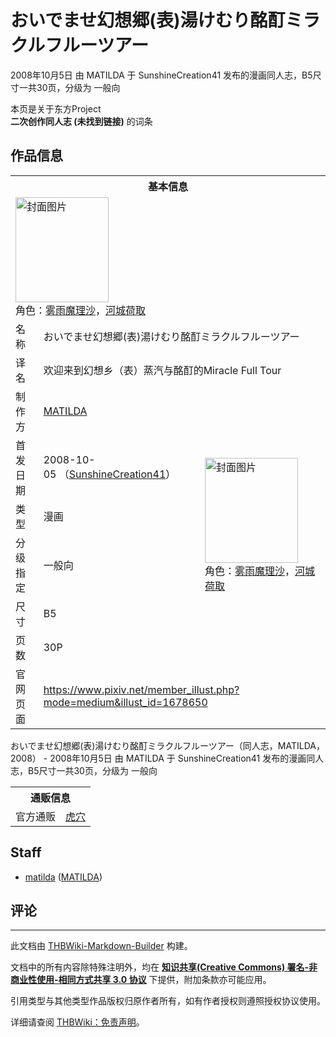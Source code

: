 # おいでませ幻想郷(表)湯けむり酩酊ミラクルフルーツアー

<!-- source html: G:\repos\THBWiki-Markdown-Builder\THBWikiMarkdown\Temp\main\0\0a\ns0%3A%E3%81%8A%E3%81%84%E3%81%A7%E3%81%BE%E3%81%9B%E5%B9%BB%E6%83%B3%E9%83%B7%28%E8%A1%A8%29%E6%B9%AF%E3%81%91%E3%82%80%E3%82%8A%E9%85%A9%E9%85%8A%E3%83%9F%E3%83%A9%E3%82%AF%E3%83%AB%E3%83%95%E3%83%AB%E3%83%BC%E3%83%84%E3%82%A2%E3%83%BC.html -->

2008年10月5日 由 MATILDA 于 SunshineCreation41 发布的漫画同人志，B5尺寸一共30页，分级为 一般向

本页是关于东方Project  
 **二次创作同人志 (未找到链接)** 的词条
## 作品信息

<table><tbody><tr><th colspan="3">基本信息</th></tr><tr><td class="cover-artwork-mobile" colspan="2"><a href="/%E6%96%87%E4%BB%B6:%E3%81%8A%E3%81%84%E3%81%A7%E3%81%BE%E3%81%9B%E5%B9%BB%E6%83%B3%E9%83%B7(%E8%A1%A8)%E6%B9%AF%E3%81%91%E3%82%80%E3%82%8A%E9%85%A9%E9%85%8A%E3%83%9F%E3%83%A9%E3%82%AF%E3%83%AB%E3%83%95%E3%83%AB%E3%83%BC%E3%83%84%E3%82%A2%E3%83%BC%E5%B0%81%E9%9D%A2.jpg" class="image" title="封面图片"><img alt="封面图片" src="https://upload.thwiki.cc/thumb/5/5e/%E3%81%8A%E3%81%84%E3%81%A7%E3%81%BE%E3%81%9B%E5%B9%BB%E6%83%B3%E9%83%B7%28%E8%A1%A8%29%E6%B9%AF%E3%81%91%E3%82%80%E3%82%8A%E9%85%A9%E9%85%8A%E3%83%9F%E3%83%A9%E3%82%AF%E3%83%AB%E3%83%95%E3%83%AB%E3%83%BC%E3%83%84%E3%82%A2%E3%83%BC%E5%B0%81%E9%9D%A2.jpg/149px-%E3%81%8A%E3%81%84%E3%81%A7%E3%81%BE%E3%81%9B%E5%B9%BB%E6%83%B3%E9%83%B7%28%E8%A1%A8%29%E6%B9%AF%E3%81%91%E3%82%80%E3%82%8A%E9%85%A9%E9%85%8A%E3%83%9F%E3%83%A9%E3%82%AF%E3%83%AB%E3%83%95%E3%83%AB%E3%83%BC%E3%83%84%E3%82%A2%E3%83%BC%E5%B0%81%E9%9D%A2.jpg" decoding="async" loading="lazy" width="149" height="168" srcset="https://upload.thwiki.cc/thumb/5/5e/%E3%81%8A%E3%81%84%E3%81%A7%E3%81%BE%E3%81%9B%E5%B9%BB%E6%83%B3%E9%83%B7%28%E8%A1%A8%29%E6%B9%AF%E3%81%91%E3%82%80%E3%82%8A%E9%85%A9%E9%85%8A%E3%83%9F%E3%83%A9%E3%82%AF%E3%83%AB%E3%83%95%E3%83%AB%E3%83%BC%E3%83%84%E3%82%A2%E3%83%BC%E5%B0%81%E9%9D%A2.jpg/224px-%E3%81%8A%E3%81%84%E3%81%A7%E3%81%BE%E3%81%9B%E5%B9%BB%E6%83%B3%E9%83%B7%28%E8%A1%A8%29%E6%B9%AF%E3%81%91%E3%82%80%E3%82%8A%E9%85%A9%E9%85%8A%E3%83%9F%E3%83%A9%E3%82%AF%E3%83%AB%E3%83%95%E3%83%AB%E3%83%BC%E3%83%84%E3%82%A2%E3%83%BC%E5%B0%81%E9%9D%A2.jpg 1.5x, https://upload.thwiki.cc/thumb/5/5e/%E3%81%8A%E3%81%84%E3%81%A7%E3%81%BE%E3%81%9B%E5%B9%BB%E6%83%B3%E9%83%B7%28%E8%A1%A8%29%E6%B9%AF%E3%81%91%E3%82%80%E3%82%8A%E9%85%A9%E9%85%8A%E3%83%9F%E3%83%A9%E3%82%AF%E3%83%AB%E3%83%95%E3%83%AB%E3%83%BC%E3%83%84%E3%82%A2%E3%83%BC%E5%B0%81%E9%9D%A2.jpg/299px-%E3%81%8A%E3%81%84%E3%81%A7%E3%81%BE%E3%81%9B%E5%B9%BB%E6%83%B3%E9%83%B7%28%E8%A1%A8%29%E6%B9%AF%E3%81%91%E3%82%80%E3%82%8A%E9%85%A9%E9%85%8A%E3%83%9F%E3%83%A9%E3%82%AF%E3%83%AB%E3%83%95%E3%83%AB%E3%83%BC%E3%83%84%E3%82%A2%E3%83%BC%E5%B0%81%E9%9D%A2.jpg 2x" data-file-width="534" data-file-height="600"></a><div class="cover-char">角色：<a href="./雾雨魔理沙.md" title="雾雨魔理沙">雾雨魔理沙</a>，<a href="./河城荷取.md" title="河城荷取">河城荷取</a></div></td>
</tr><tr><td class="label">名称</td><td colspan="2"> おいでませ幻想郷(表)湯けむり酩酊ミラクルフルーツアー </td></tr><tr><td class="label">译名</td><td colspan="2"> 欢迎来到幻想乡（表）蒸汽与酩酊的Miracle Full Tour </td></tr><tr><td class="label">制作方</td><td><a href="./MATILDA.md" title="MATILDA">MATILDA</a></td><td class="cover-artwork" rowspan="6" style="min-width:168px;"><a href="/%E6%96%87%E4%BB%B6:%E3%81%8A%E3%81%84%E3%81%A7%E3%81%BE%E3%81%9B%E5%B9%BB%E6%83%B3%E9%83%B7(%E8%A1%A8)%E6%B9%AF%E3%81%91%E3%82%80%E3%82%8A%E9%85%A9%E9%85%8A%E3%83%9F%E3%83%A9%E3%82%AF%E3%83%AB%E3%83%95%E3%83%AB%E3%83%BC%E3%83%84%E3%82%A2%E3%83%BC%E5%B0%81%E9%9D%A2.jpg" class="image" title="封面图片"><img alt="封面图片" src="https://upload.thwiki.cc/thumb/5/5e/%E3%81%8A%E3%81%84%E3%81%A7%E3%81%BE%E3%81%9B%E5%B9%BB%E6%83%B3%E9%83%B7%28%E8%A1%A8%29%E6%B9%AF%E3%81%91%E3%82%80%E3%82%8A%E9%85%A9%E9%85%8A%E3%83%9F%E3%83%A9%E3%82%AF%E3%83%AB%E3%83%95%E3%83%AB%E3%83%BC%E3%83%84%E3%82%A2%E3%83%BC%E5%B0%81%E9%9D%A2.jpg/149px-%E3%81%8A%E3%81%84%E3%81%A7%E3%81%BE%E3%81%9B%E5%B9%BB%E6%83%B3%E9%83%B7%28%E8%A1%A8%29%E6%B9%AF%E3%81%91%E3%82%80%E3%82%8A%E9%85%A9%E9%85%8A%E3%83%9F%E3%83%A9%E3%82%AF%E3%83%AB%E3%83%95%E3%83%AB%E3%83%BC%E3%83%84%E3%82%A2%E3%83%BC%E5%B0%81%E9%9D%A2.jpg" decoding="async" loading="lazy" width="149" height="168" srcset="https://upload.thwiki.cc/thumb/5/5e/%E3%81%8A%E3%81%84%E3%81%A7%E3%81%BE%E3%81%9B%E5%B9%BB%E6%83%B3%E9%83%B7%28%E8%A1%A8%29%E6%B9%AF%E3%81%91%E3%82%80%E3%82%8A%E9%85%A9%E9%85%8A%E3%83%9F%E3%83%A9%E3%82%AF%E3%83%AB%E3%83%95%E3%83%AB%E3%83%BC%E3%83%84%E3%82%A2%E3%83%BC%E5%B0%81%E9%9D%A2.jpg/224px-%E3%81%8A%E3%81%84%E3%81%A7%E3%81%BE%E3%81%9B%E5%B9%BB%E6%83%B3%E9%83%B7%28%E8%A1%A8%29%E6%B9%AF%E3%81%91%E3%82%80%E3%82%8A%E9%85%A9%E9%85%8A%E3%83%9F%E3%83%A9%E3%82%AF%E3%83%AB%E3%83%95%E3%83%AB%E3%83%BC%E3%83%84%E3%82%A2%E3%83%BC%E5%B0%81%E9%9D%A2.jpg 1.5x, https://upload.thwiki.cc/thumb/5/5e/%E3%81%8A%E3%81%84%E3%81%A7%E3%81%BE%E3%81%9B%E5%B9%BB%E6%83%B3%E9%83%B7%28%E8%A1%A8%29%E6%B9%AF%E3%81%91%E3%82%80%E3%82%8A%E9%85%A9%E9%85%8A%E3%83%9F%E3%83%A9%E3%82%AF%E3%83%AB%E3%83%95%E3%83%AB%E3%83%BC%E3%83%84%E3%82%A2%E3%83%BC%E5%B0%81%E9%9D%A2.jpg/299px-%E3%81%8A%E3%81%84%E3%81%A7%E3%81%BE%E3%81%9B%E5%B9%BB%E6%83%B3%E9%83%B7%28%E8%A1%A8%29%E6%B9%AF%E3%81%91%E3%82%80%E3%82%8A%E9%85%A9%E9%85%8A%E3%83%9F%E3%83%A9%E3%82%AF%E3%83%AB%E3%83%95%E3%83%AB%E3%83%BC%E3%83%84%E3%82%A2%E3%83%BC%E5%B0%81%E9%9D%A2.jpg 2x" data-file-width="534" data-file-height="600"></a><div class="cover-char">角色：<a href="./雾雨魔理沙.md" title="雾雨魔理沙">雾雨魔理沙</a>，<a href="./河城荷取.md" title="河城荷取">河城荷取</a></div></td>
</tr><tr><td class="label">首发日期</td><td>2008-10-05&#160;（<a href="/展会作品列表?e=SunshineCreation%2341">SunshineCreation41</a>）</td></tr><tr><td class="label">类型</td><td>漫画</td></tr><tr><td class="label">分级指定</td><td>一般向</td></tr><tr><td class="label">尺寸</td><td>B5</td></tr><tr><td class="label">页数</td><td>30P</td></tr>
<tr><td class="label">官网页面</td><td colspan="2"><a rel="nofollow" class="external free" href="https://www.pixiv.net/member_illust.php?mode=medium&amp;illust_id=1678650">https://www.pixiv.net/member_illust.php?mode=medium&amp;illust_id=1678650</a></td></tr></tbody></table>

おいでませ幻想郷(表)湯けむり酩酊ミラクルフルーツアー（同人志，MATILDA，2008） - 2008年10月5日 由 MATILDA 于 SunshineCreation41 发布的漫画同人志，B5尺寸一共30页，分级为 一般向

<table><tbody><tr><th colspan="3">通贩信息</th></tr><tr><td class="label">官方通贩</td><td colspan="2"><a rel="nofollow" class="external text" href="https://ec.toranoana.jp/tora_r/ec/item/040010164283">虎穴</a></td></tr></tbody></table>


## Staff
- [matilda](./MATILDA.md) ([MATILDA](./MATILDA.md))

## 评论




---

此文档由 [THBWiki-Markdown-Builder](https://github.com/Delsin-Yu/THBWiki-Markdown-Builder) 构建。

文档中的所有内容除特殊注明外，均在 [**知识共享(Creative Commons) 署名-非商业性使用-相同方式共享 3.0 协议**](https://creativecommons.org/licenses/by-sa/3.0/deed.zh-hans) 下提供，附加条款亦可能应用。

引用类型与其他类型作品版权归原作者所有，如有作者授权则遵照授权协议使用。

详细请查阅 [THBWiki：免责声明](https://thbwiki.cc/THBWiki:%E5%85%8D%E8%B4%A3%E5%A3%B0%E6%98%8E)。

